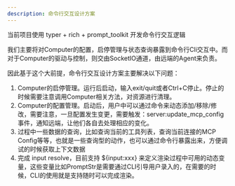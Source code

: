 ```yaml
---
description: 命令行交互设计方案
---
```


当前项目使用  typer + rich + prompt_toolkit 开发命令行交互逻辑

我们主要将对Computer的配置，启停管理与状态查询暴露到命令行Cli交互中。而对于Computer的驱动与控制，则交由SocketIO通道，由远端的Agent来负责。

因此基于这个大前提，命令行交互设计方案主要解决以下问题：

1. Computer的启停管理。运行后启动，输入exit/quit或者Ctrl+C停止。停止的时候需要注意调用Computer相关方法，对资源进行清理。
2. Computer的配置管理。启动后，用户中可以通过命令来动态添加/移除/修改，需要注意，一旦配置发生变更，需要触发：server:update_mcp_config 事件，通知远端，让他们各自去处理相应的变化。
3. 过程中一些数据的查询，比如查询当前的工具列表，查询当前连接的MCP Config等等，也就是一些查询型的动作，也可以通过命令行暴露出来，方便调试的时候获取上下文数据
4. 完成 input resolve，目前支持 ${input:xxx} 来定义渲染过程中可用的动态变量，这些变量比如PromptStr是需要通过CLI引导用户录入的，在需要的时候，CLI的使用就是支持随时可以完成渲染。